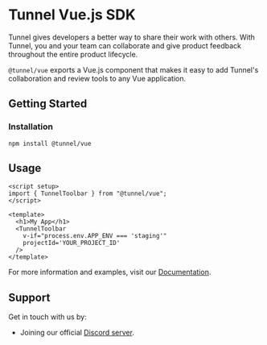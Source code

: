 # Tunnel Vue.js SDK

Tunnel gives developers a better way to share their work with others. With Tunnel, you and your team can collaborate and give product feedback throughout the entire product lifecycle.

`@tunnel/vue` exports a Vue.js component that makes it easy to add Tunnel's collaboration and review tools to any Vue application.

## Getting Started

### Installation

```shell
npm install @tunnel/vue
```

## Usage

```vue
<script setup>
import { TunnelToolbar } from "@tunnel/vue";
</script>

<template>
  <h1>My App</h1>
  <TunnelToolbar
    v-if="process.env.APP_ENV === 'staging'"
    projectId='YOUR_PROJECT_ID'
  />
</template>
```

For more information and examples, visit our [Documentation](https://docs.tunnel.dev/sdks/vue).

## Support

Get in touch with us by:

- Joining our official [Discord server](https://discord.gg/zMw6ZF2qCf).
